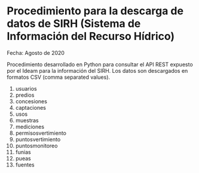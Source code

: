 # Procedimiento para la descarga de datos de SIRH (Sistema de Información del Recurso Hídrico) #

Fecha: Agosto de 2020

Procedimiento desarrollado en Python para consultar el API REST expuesto por el Ideam para la información del SIRH.
Los datos son descargados en formatos CSV (comma separated values).

1. usuarios
1. predios
1. concesiones
1. captaciones
1. usos
1. muestras
1. mediciones
1. permisosvertimiento
1. puntosvertimiento
1. puntosmonitoreo
1. funias
1. pueas
1. fuentes